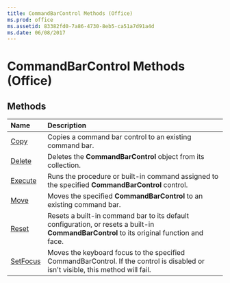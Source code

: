 ```yaml
---
title: CommandBarControl Methods (Office)
ms.prod: office
ms.assetid: 83382fd0-7a86-4730-8eb5-ca51a7d91a4d
ms.date: 06/08/2017
---
```



# CommandBarControl Methods (Office)

## Methods



|**Name**|**Description**|
|:-----|:-----|
|[Copy](commandbarcontrol-copy-method-office.md)|Copies a command bar control to an existing command bar.|
|[Delete](commandbarcontrol-delete-method-office.md)|Deletes the  **CommandBarControl** object from its collection.|
|[Execute](commandbarcontrol-execute-method-office.md)|Runs the procedure or built-in command assigned to the specified  **CommandBarControl** control.|
|[Move](commandbarcontrol-move-method-office.md)|Moves the specified  **CommandBarControl** to an existing command bar.|
|[Reset](commandbarcontrol-reset-method-office.md)|Resets a built-in command bar to its default configuration, or resets a built-in  **CommandBarControl** to its original function and face.|
|[SetFocus](commandbarcontrol-setfocus-method-office.md)|Moves the keyboard focus to the specified CommandBarControl. If the control is disabled or isn't visible, this method will fail.|

